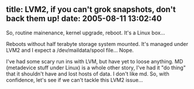 title: LVM2, if you can't grok snapshots, don't back them up!
date: 2005-08-11 13:02:40
---

<p>So, routine mainenance, kernel upgrade, reboot.  It's a Linux box...</p>  <p>Reboots without half terabyte storage system mounted.  It's managed under LVM2 and I expect a /dev/maildata/spool file... Nope.</p>  <p>I've had some scary run ins with LVM, but have yet to loose anything.  MD (metadevice stuff under Linux) is a whole other story, I've had it "do thing" that it shouldn't have and lost hosts of data.  I don't like md.  So, with confidence, let's see if we can't tackle this LVM2 issue...</p>
